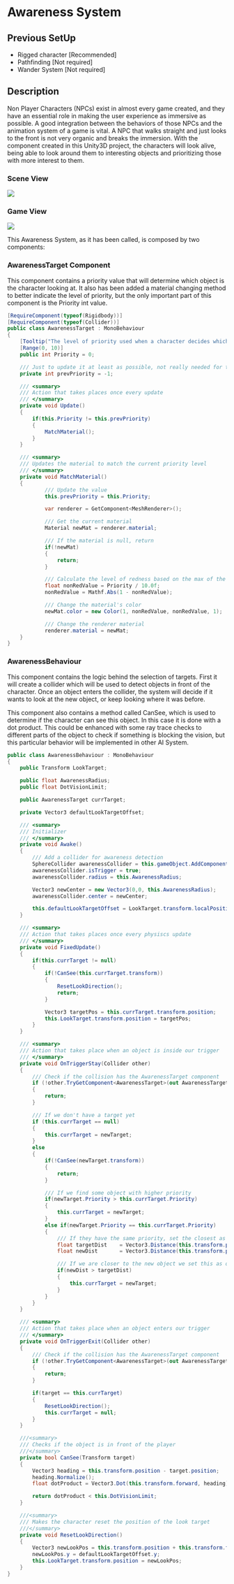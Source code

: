 # Awareness System

## Previous SetUp

- Rigged character [Recommended]
- Pathfinding [Not required]
- Wander System [Not required]

## Description
Non Player Characters (NPCs) exist in almost every game created, and they have an essential role in making the user experience as immersive as possible. A good integration between the behaviors of those NPCs and the animation system of a game is vital. A NPC that walks straight and just looks to the front is not very organic and breaks the immersion. With the component created in this Unity3D project, the characters will look alive, being able to look around them to interesting objects and prioritizing those with more interest to them.

### Scene View
![](https://i.imgur.com/rQvQB0V.gif)

### Game View
![](https://i.imgur.com/eERuBzx.gif)

This Awareness System, as it has been called, is composed by two components:

### AwarenessTarget Component
This component contains a priority value that will determine which object is the character looking at. It also has been added a material changing method to better indicate the level of priority, but the only important part of this component is the Priority int value.

```cs
[RequireComponent(typeof(Rigidbody))]
[RequireComponent(typeof(Collider))]
public class AwarenessTarget : MonoBehaviour
{
	[Tooltip("The level of priority used when a character decides which object to look at.")]
	[Range(0, 10)]
	public int Priority = 0;

	/// Just to update it at least as possible, not really needed for the awareness system
	private int prevPriority = -1;

	/// <summary>
	/// Action that takes places once every update
	/// </summary>
	private void Update()
	{
		if(this.Priority != this.prevPriority)
		{
			MatchMaterial();
		}
	}

	/// <summary>
	/// Updates the material to match the current priority level 
	/// </summary>
	private void MatchMaterial()
	{
			/// Update the value
			this.prevPriority = this.Priority;

			var renderer = GetComponent<MeshRenderer>();

			/// Get the current material
			Material newMat = renderer.material;

			/// If the material is null, return
			if(!newMat)
			{
				return;
			}

			/// Calculate the level of redness based on the max of the values of priority
			float nonRedValue = Priority / 10.0f;
			nonRedValue = Mathf.Abs(1 - nonRedValue);

			/// Change the material's color
			newMat.color = new Color(1, nonRedValue, nonRedValue, 1);

			/// Change the renderer material
			renderer.material = newMat;
	}
}
```

### AwarenessBehaviour
This component contains the logic behind the selection of targets. First it will create a collider which will be used to detect objects in front of the character. Once an object enters the collider, the system will decide if it wants to look at the new object, or keep looking where it was before.

This component also contains a method called CanSee, which is used to determine if the character can see this object. In this case it is done with a dot product. This could be enhanced with some ray trace checks to different parts of the object to check if something is blocking the vision, but this particular behavior will be implemented in other AI System.

```cs
public class AwarenessBehaviour : MonoBehaviour
{
	public Transform LookTarget;

	public float AwarenessRadius;
	public float DotVisionLimit;

	public AwarenessTarget currTarget;

	private Vector3 defaultLookTargetOffset;

	/// <summary>
	/// Initializer
	/// </summary>
	private void Awake()
	{
		/// Add a collider for awareness detection
		SphereCollider awarenessCollider = this.gameObject.AddComponent<SphereCollider>();
		awarenessCollider.isTrigger = true;
		awarenessCollider.radius = this.AwarenessRadius;

		Vector3 newCenter = new Vector3(0,0, this.AwarenessRadius);
		awarenessCollider.center = newCenter;

		this.defaultLookTargetOffset = LookTarget.transform.localPosition;
	}

	/// <summary>
	/// Action that takes places once every physiscs update
	/// </summary>
	private void FixedUpdate()
	{
		if(this.currTarget != null)
		{
			if(!CanSee(this.currTarget.transform))
			{
				ResetLookDirection();
				return;
			}

			Vector3 targetPos = this.currTarget.transform.position;
			this.LookTarget.transform.position = targetPos;
		}
	}

	/// <summary>
	/// Action that takes place when an object is inside our trigger
	/// </summary>
	private void OnTriggerStay(Collider other)
	{
		/// Check if the collision has the AwarenessTarget component
		if (!other.TryGetComponent<AwarenessTarget>(out AwarenessTarget newTarget))
		{
			return;
		}

		/// If we don't have a target yet
		if (this.currTarget == null)
		{
			this.currTarget = newTarget;
		}
		else
		{
			if(!CanSee(newTarget.transform))
			{
				return;
			}

			/// If we find some object with higher priority
			if(newTarget.Priority > this.currTarget.Priority)
			{
				this.currTarget = newTarget;
			}
			else if(newTarget.Priority == this.currTarget.Priority)
			{
				/// If they have the same priority, set the closest as the target
				float targetDist    = Vector3.Distance(this.transform.position, this.currTarget.transform.position);
				float newDist       = Vector3.Distance(this.transform.position, newTarget.transform.position);

				/// If we are closer to the new object we set this as our target
				if(newDist > targetDist)
				{
					this.currTarget = newTarget;
				}
			}
		}
	}

	/// <summary>
	/// Action that takes place when an object enters our trigger
	/// </summary>
	private void OnTriggerExit(Collider other)
	{
		/// Check if the collision has the AwarenessTarget component
		if (!other.TryGetComponent<AwarenessTarget>(out AwarenessTarget target))
		{
			return;
		}

		if(target == this.currTarget)
		{
			ResetLookDirection();
			this.currTarget = null;
		}
	}

	///<summary>
	/// Checks if the object is in front of the player
	///</summary>
	private bool CanSee(Transform target)
	{
		Vector3 heading = this.transform.position - target.position;
		heading.Normalize();
		float dotProduct = Vector3.Dot(this.transform.forward, heading);

		return dotProduct < this.DotVisionLimit;
	}

	///<summary>
	/// Makes the character reset the position of the look target
	///</summary>
	private void ResetLookDirection()
	{
		Vector3 newLookPos = this.transform.position + this.transform.forward * 2;
		newLookPos.y = defaultLookTargetOffset.y;
		this.LookTarget.transform.position = newLookPos;
	}
}
```
